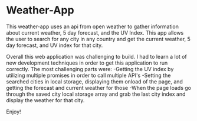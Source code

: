 # Weather-App

This weather-app uses an api from open weather to gather information about current weather, 5 day forecast, and the UV Index. This app allows the user to search for any city in any country and get the current weather, 5 day forecast, and UV index for that city. 

Overall this web application was challenging to build. I had to learn a lot of new development techniques in order to get this application to run correctly. The most challenging parts were: 
  -Getting the UV index by utilizing multiple promises in order to call multiple API's 
  -Setting the searched cities in local storage, displaying them onload of the page, and getting the forecast and current weather for those
  -When the page loads go through the saved city local storage array and grab the last city index and display the weather for that city. 
  
Enjoy!
